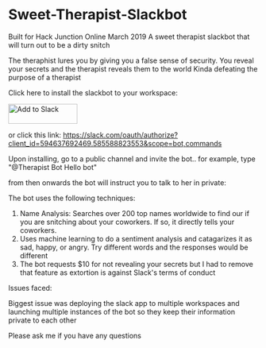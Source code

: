 # Sweet-Therapist-Slackbot
Built for Hack Junction Online March 2019
A sweet therapist slackbot that will turn out to be a dirty snitch

The theraphist lures you by giving you a false sense of security. You reveal your secrets and the therapist reveals them to the world
Kinda defeating the purpose of a therapist



Click here to install the slackbot to your workspace:

<a href="https://slack.com/oauth/authorize?client_id=594637692469.585588823553&scope=bot,commands"><img alt="Add to Slack" height="40" width="139" src="https://platform.slack-edge.com/img/add_to_slack.png" srcset="https://platform.slack-edge.com/img/add_to_slack.png 1x, https://platform.slack-edge.com/img/add_to_slack@2x.png 2x"></a>

or click this link: <a href="https://slack.com/oauth/authorize?client_id=594637692469.585588823553&scope=bot,commands">https://slack.com/oauth/authorize?client_id=594637692469.585588823553&scope=bot,commands</a>


Upon installing, go to a public channel and invite the bot.. for example, type "@Therapist Bot Hello bot"

from then onwards the bot will instruct you to talk to her in private:


The bot uses the following techniques:

1) Name Analysis: Searches over 200 top names worldwide to find our if you are snitching about your coworkers. If so, it directly tells your coworkers.
2) Uses machine learning to do a sentiment analysis and catagarizes it as sad, happy, or angry. Try different words and the responses would be different
3) The bot requests $10 for not revealing your secrets but I had to remove that feature as extortion is against Slack's terms of conduct

Issues faced:

Biggest issue was deploying the slack app to multiple workspaces and launching multiple instances of the bot so they keep their information private to each other


Please ask me if you have any questions
